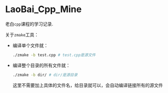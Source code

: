 # LaoBai_Cpp_Mine

老白`cpp`课程的学习记录.

关于`zmake`工具：

- 编译单个文件就：

  ```bash
  ./zmake -b test.cpp # test.cpp是源文件
  ```

- 编译整个目录的所有文件就：

  ```bash
  ./zmake -b dir/ # dir/是源目录
  ```

  这里不需要加上具体的文件名，给目录就可以，会自动编译链接所有的源文件
